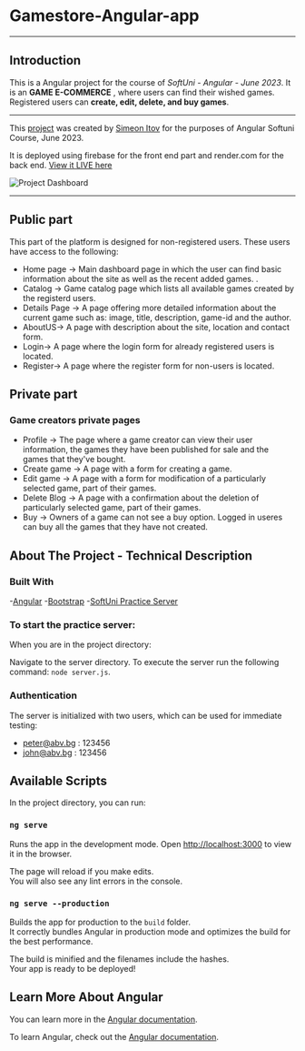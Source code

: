 # Gamestore-Angular-app

---

## Introduction

This is a Angular project for the course of _SoftUni - Angular - June 2023_. It is an **GAME E-COMMERCE** , where users can find their wished games. Registered users can **create, edit, delete, and buy games**.

---


This [project](https://github.com/s-itov/Gamestore-Angular-app.git) was created by [Simeon Itov](https://github.com/s-itov) for the purposes of Angular Softuni Course, June 2023.

It is deployed using firebase for the front end part and render.com for the back end. [View it LIVE here](https://gamestoreolx-73a85.web.app/)

![Project Dashboard](https://i.ibb.co/3sbfYQk/Screenshot-2023-08-09-114441.png)

---

## Public part

This part of the platform is designed for non-registered users. These users have access to the following:

* Home page -> 
Main dashboard page in which the user can find basic information about the site as well as the recent added games. .
* Catalog -> 
Game catalog page which lists all available games created by the registerd users.
* Details Page -> 
A page offering more detailed information about the current game such as: image, title, description, game-id and the author.
* AboutUS-> 
A page with description about the site, location and contact form.
* Login-> 
A page where the login form for already registered users is located.
* Register-> 
A page where the register form for non-users is located.

## Private part

### Game creators private pages

* Profile -> 
The page where a game creator can view their user information, the games they have been published for sale and the games that they've bought.
* Create game -> 
A page with a form for creating a game.
* Edit game -> 
A page with a form for modification of a particularly selected game, part of their games.
* Delete Blog -> 
A page with a confirmation about the deletion of particularly selected game, part of their games.
* Buy -> 
Owners of a game can not see a buy option. 
Logged in useres can buy all the games that they have not created.

## About The Project - Technical Description

### Built With

-[Angular](https://angular.io/)
-[Bootstrap](https://getbootstrap.com/)
-[SoftUni Practice Server](https://github.com/softuni-practice-server/softuni-practice-server)

### To start the practice server:

When you are in the project directory:

Navigate to the server directory. To execute the server run the following command:  `node server.js`.

### Authentication

The server is initialized with two users, which can be used for immediate testing:
* peter@abv.bg : 123456
* john@abv.bg : 123456

## Available Scripts

In the project directory, you can run:

### `ng serve`

Runs the app in the development mode.
Open [http://localhost:3000](http://localhost:3000) to view it in the browser.

The page will reload if you make edits.\
You will also see any lint errors in the console.

### `ng serve --production`

Builds the app for production to the `build` folder.\
It correctly bundles Angular in production mode and optimizes the build for the best performance.

The build is minified and the filenames include the hashes.\
Your app is ready to be deployed!

## Learn More About Angular

You can learn more in the [Angular documentation](https://angular.io).

To learn Angular, check out the [Angular documentation](https://angular.io/docs).
